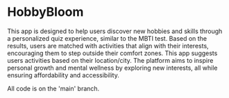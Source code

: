# HobbyBloom

This app is designed to help users discover new hobbies and skills through a personalized quiz experience, similar to the MBTI test. Based on the results, users are matched with activities that align with their interests, encouraging them to step outside their comfort zones. This app suggests users activities based on their location/city. The platform aims to inspire personal growth and mental wellness by exploring new interests, all while ensuring affordability and accessibility.

All code is on the 'main' branch. 
